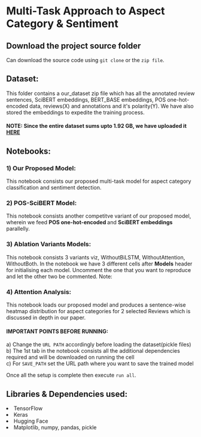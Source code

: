 # Multi-Task Approach to Aspect Category & Sentiment


## Download the project source folder

Can download the source code using `git clone` or the `zip file`.

## Dataset:
This folder contains a our_dataset zip file which has all the annotated review sentences, SciBERT embeddings, BERT_BASE embeddings, POS one-hot-encoded data, reviews(X) and annotations and it's polarity(Y). We have also stored the embeddings to expedite the training process. 

#### NOTE: Since the entire dataset sums upto 1.92 GB, we have uploaded it [HERE](https://drive.google.com/drive/folders/14zw6ucp8cKHeyKxZPwHXu0GvbR0fzukh?usp=sharing) 

## Notebooks:

### 1)  Our Proposed Model:
This notebook consists our proposed multi-task model for aspect category classification and sentiment detection.  

### 2) POS-SciBERT Model: 
This notebook consists another competitve variant of our proposed model, wherein we feed <b>POS one-hot-encoded </b> and <b> SciBERT embeddings</b> parallelly. 

### 3) Ablation Variants Models: 
This notebook consists 3 variants viz, WithoutBiLSTM, WithoutAttention, WithoutBoth. In the notebook we have 3 different cells after <b>Models</b> header for initialising each model. Uncomment the one that you want to reproduce and let the other two be commented. Note:  


### 4) Attention Analysis: 
This notebook loads our proposed model and produces a sentence-wise heatmap distribution for aspect categories for 2 selected Reviews which is discussed in depth in our paper. 

#### IMPORTANT POINTS BEFORE RUNNING: 
a) Change the `URL PATH` accordingly before loading the dataset(pickle files) <br>
b) The 1st tab in the notebook consists all the additional dependencies required and will be downloaded on running the cell <br>
c) For `SAVE_PATH` set the URL path where you want to save the trained model <br>
  
Once all the setup is complete then execute `run all`. 


## Libraries & Dependencies used:
  <li>TensorFlow
  <li>Keras
  <li>Hugging Face
  <li>Matplotlib, numpy, pandas, pickle
